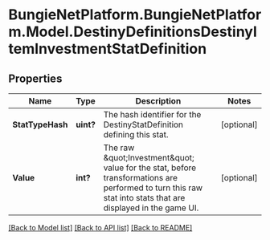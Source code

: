# BungieNetPlatform.BungieNetPlatform.Model.DestinyDefinitionsDestinyItemInvestmentStatDefinition
## Properties

Name | Type | Description | Notes
------------ | ------------- | ------------- | -------------
**StatTypeHash** | **uint?** | The hash identifier for the DestinyStatDefinition defining this stat. | [optional] 
**Value** | **int?** | The raw \&quot;Investment\&quot; value for the stat, before transformations are performed to turn this raw stat into stats that are displayed in the game UI. | [optional] 

[[Back to Model list]](../README.md#documentation-for-models) [[Back to API list]](../README.md#documentation-for-api-endpoints) [[Back to README]](../README.md)

